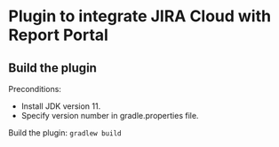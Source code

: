 # Plugin to integrate JIRA Cloud with Report Portal

## Build the plugin

Preconditions:
- Install JDK version 11.
- Specify version number in gradle.properties file.

Build the plugin: `gradlew build`
